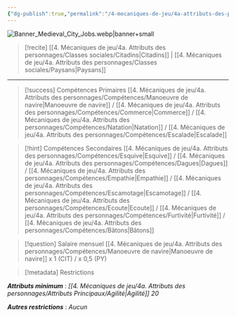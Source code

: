 ```yaml
---
{"dg-publish":true,"permalink":"/4-mecaniques-de-jeu/4a-attributs-des-personnages/metiers/batelier/"}
---
```



![Banner_Medieval_City_Jobs.webp|banner+small](/img/user/Z.%20Ressources/Banner_Medieval_City_Jobs.webp)

>[!recite] [[4. Mécaniques de jeu/4a. Attributs des personnages/Classes sociales/Citadins\|Citadins]] | [[4. Mécaniques de jeu/4a. Attributs des personnages/Classes sociales/Paysans\|Paysans]] 



---

>[!success] Compétences Primaires
> [[4. Mécaniques de jeu/4a. Attributs des personnages/Compétences/Manoeuvre de navire\|Manoeuvre de navire]] / [[4. Mécaniques de jeu/4a. Attributs des personnages/Compétences/Commerce\|Commerce]] / [[4. Mécaniques de jeu/4a. Attributs des personnages/Compétences/Natation\|Natation]] / [[4. Mécaniques de jeu/4a. Attributs des personnages/Compétences/Escalade\|Escalade]] 

>[!hint] Compétences Secondaires
> [[4. Mécaniques de jeu/4a. Attributs des personnages/Compétences/Esquive\|Esquive]] / [[4. Mécaniques de jeu/4a. Attributs des personnages/Compétences/Dagues\|Dagues]] / [[4. Mécaniques de jeu/4a. Attributs des personnages/Compétences/Empathie\|Empathie]] / [[4. Mécaniques de jeu/4a. Attributs des personnages/Compétences/Escamotage\|Escamotage]] / [[4. Mécaniques de jeu/4a. Attributs des personnages/Compétences/Ecoute\|Ecoute]] / [[4. Mécaniques de jeu/4a. Attributs des personnages/Compétences/Furtivité\|Furtivité]] / [[4. Mécaniques de jeu/4a. Attributs des personnages/Compétences/Bâtons\|Bâtons]] 

>[!question] Salaire mensuel 
> [[4. Mécaniques de jeu/4a. Attributs des personnages/Compétences/Manoeuvre de navire\|Manoeuvre de navire]] x 1 (CIT) / x 0,5 (PY)

>[!metadata] Restrictions

***Attributs minimum*** : *[[4. Mécaniques de jeu/4a. Attributs des personnages/Attributs Principaux/Agilité\|Agilité]] 20*

***Autres restrictions*** : *Aucun*